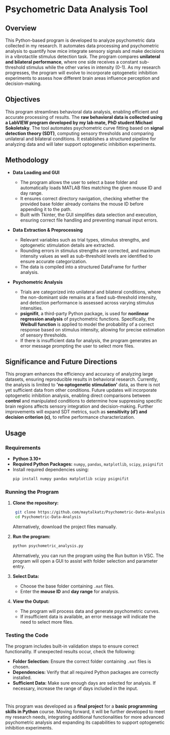 # Psychometric Data Analysis Tool

## Overview
This Python-based program is developed to analyze psychometric data collected in my research. It automates data processing and psychometric analysis to quantify how mice integrate sensory signals and make decisions in a vibrotactile stimulus detection task. The program compares **unilateral and bilateral performance**, where one side receives a constant sub-threshold stimulus while the other varies in intensity (0-1). As my research progresses, the program will evolve to incorporate optogenetic inhibition experiments to assess how different brain areas influence perception and decision-making.

## Objectives
This program streamlines behavioral data analysis, enabling efficient and accurate processing of results. The **raw behavioral data is collected using a LabVIEW program developed by my lab mate, PhD student Michael Sokoletsky**. The tool automates psychometric curve fitting based on **signal detection theory (SDT)**, computing sensory thresholds and comparing unilateral and bilateral conditions. It establishes a structured pipeline for analyzing data and will later support optogenetic inhibition experiments.

## Methodology

- **Data Loading and GUI**
  - The program allows the user to select a base folder and automatically loads MATLAB files matching the given mouse ID and day range.
  - It ensures correct directory navigation, checking whether the provided base folder already contains the mouse ID before appending it to the path.
  - Built with Tkinter, the GUI simplifies data selection and execution, ensuring correct file handling and preventing manual input errors.

- **Data Extraction & Preprocessing**
  - Relevant variables such as trial types, stimulus strengths, and optogenetic stimulation details are extracted.
  - Rounding errors in stimulus strengths are corrected, and maximum intensity values as well as sub-threshold levels are identified to ensure accurate categorization.
  - The data is compiled into a structured DataFrame for further analysis.

- **Psychometric Analysis**
  - Trials are categorized into unilateral and bilateral conditions, where the non-dominant side remains at a fixed sub-threshold intensity, and detection performance is assessed across varying stimulus intensities.
  - **psignifit**, a third-party Python package, is used for **nonlinear regression analysis** of psychometric functions. Specifically, the **Weibull function** is applied to model the probability of a correct response based on stimulus intensity, allowing for precise estimation of sensory thresholds.
  - If there is insufficient data for analysis, the program generates an error message prompting the user to select more files.

## Significance and Future Directions
This program enhances the efficiency and accuracy of analyzing large datasets, ensuring reproducible results in behavioral research. Currently, the analysis is limited to **'no optogenetic stimulation'** data, as there is not yet sufficient data from other conditions. Future updates will incorporate optogenetic inhibition analysis, enabling direct comparisons between **control** and manipulated conditions to determine how suppressing specific brain regions affects sensory integration and decision-making. Further improvements will expand SDT metrics, such as **sensitivity (d′) and decision criterion (c)**, to refine performance characterization.


## Usage
### Requirements
- **Python 3.10+**
- **Required Python Packages:** `numpy`, `pandas`, `matplotlib`, `scipy`, `psignifit`
- Install required dependencies using:
  ```bash
  pip install numpy pandas matplotlib scipy psignifit
  ```

### Running the Program
1. **Clone the repository:**
   ```bash
    git clone https://github.com/maytalkatz/Psychometric-Data-Analysis.git
    cd Psychometric-Data-Analysis

   ```
   Alternatively, download the project files manually.

2. **Run the program:**
   ```bash
   python psychometric_analysis.py
   ```
   Alternatively, you can run the program using the Run button in VSC. The program will open a GUI to assist with folder selection and parameter entry.

3. **Select Data:**
   - Choose the base folder containing `.mat` files.
   - Enter the **mouse ID** and **day range** for analysis.

4. **View the Output:**
   - The program will process data and generate psychometric curves.
   - If insufficient data is available, an error message will indicate the need to select more files.

### Testing the Code
The program includes built-in validation steps to ensure correct functionality. If unexpected results occur, check the following:
- **Folder Selection:** Ensure the correct folder containing `.mat` files is chosen.
- **Dependencies:** Verify that all required Python packages are correctly installed.
- **Sufficient Data:** Make sure enough days are selected for analysis. If necessary, increase the range of days included in the input.


#
This program was developed as a **final project** for a **basic programming skills in Python** course. Moving forward, it will be further developed to meet my research needs, integrating additional functionalities for more advanced psychometric analysis and expanding its capabilities to support optogenetic inhibition experiments.

